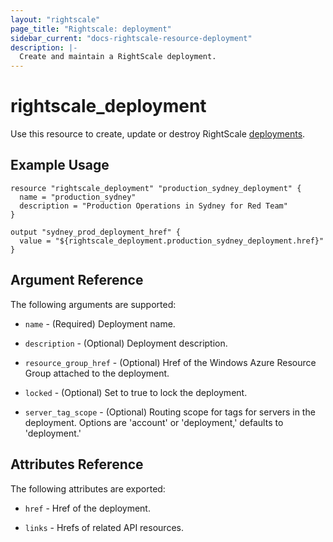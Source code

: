 ```yaml
---
layout: "rightscale"
page_title: "Rightscale: deployment"
sidebar_current: "docs-rightscale-resource-deployment"
description: |-
  Create and maintain a RightScale deployment.
---
```


# rightscale_deployment

Use this resource to create, update or destroy RightScale [deployments](http://reference.rightscale.com/api1.5/resources/ResourceDeployments.html).

## Example Usage

```hcl
resource "rightscale_deployment" "production_sydney_deployment" {
  name = "production_sydney"
  description = "Production Operations in Sydney for Red Team"
}

output "sydney_prod_deployment_href" {
  value = "${rightscale_deployment.production_sydney_deployment.href}"
}
```

## Argument Reference

The following arguments are supported:

* `name` - (Required) Deployment name.

* `description` - (Optional) Deployment description.

* `resource_group_href` - (Optional) Href of the Windows Azure Resource Group attached to the deployment.

* `locked` - (Optional) Set to true to lock the deployment.

* `server_tag_scope` - (Optional) Routing scope for tags for servers in the deployment.  Options are 'account' or 'deployment,' defaults to 'deployment.'

## Attributes Reference

The following attributes are exported:

* `href` - Href of the deployment.

* `links` - Hrefs of related API resources.
